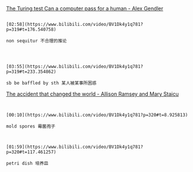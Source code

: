 [The Turing test Can a computer pass for a human - Alex Gendler](https://www.bilibili.com/video/BV1Dk4y1q781?p=319)


```ad-note

[02:58](https://www.bilibili.com/video/BV1Dk4y1q781?p=319#t=176.540758)

non sequitur 不合理的推论

```

```ad-note



[03:55](https://www.bilibili.com/video/BV1Dk4y1q781?p=319#t=233.354862)

sb be baffled by sth 某人被某事所困惑

```



[The accident that changed the world - Allison Ramsey and Mary Staicu](https://www.bilibili.com/video/BV1Dk4y1q781?p=320)

```ad-note


[00:10](https://www.bilibili.com/video/BV1Dk4y1q781?p=320#t=8.925813)

mold spores 霉菌孢子

```

```ad-note


[01:59](https://www.bilibili.com/video/BV1Dk4y1q781?p=320#t=117.461257)

petri dish 培养皿

```